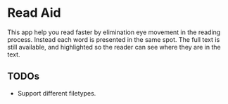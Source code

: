 # Read Aid
This app help you read faster by elimination eye movement in the reading process. Instead each word is presented in the same spot. 
The full text is still available, and highlighted so the reader can see where they are in the text.

## TODOs
* Support different filetypes.
